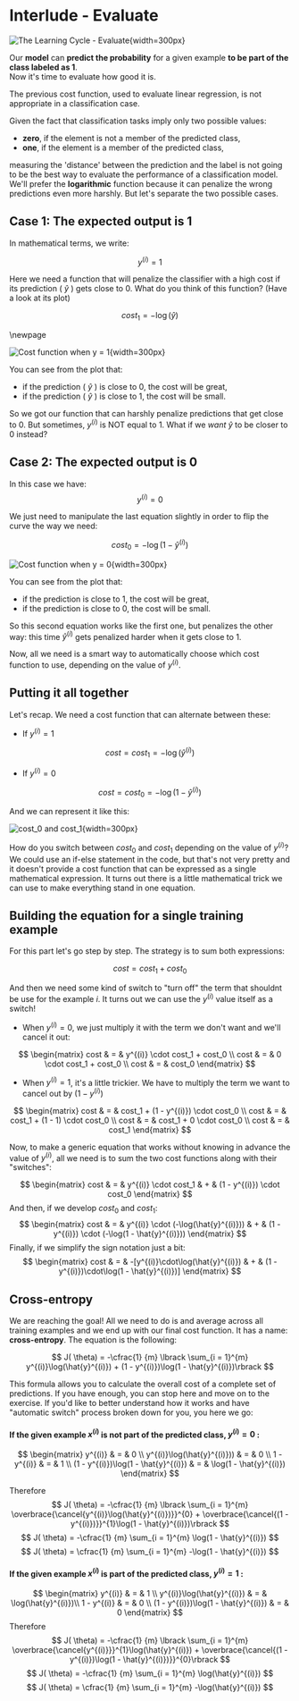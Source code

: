 # Interlude - Evaluate

![The Learning Cycle - Evaluate](../assets/Evaluate.png){width=300px}  

Our **model** can **predict the probability** for a given example **to be part of the class labeled as 1**.  
Now it's time to evaluate how good it is.  

The previous cost function, used to evaluate linear regression, is not appropriate in a classification case.  

Given the fact that classification tasks imply only two possible values:
- **zero**, if the element is not a member of the predicted class,
- **one**, if the element is a member of the predicted class, 

measuring the 'distance' between the prediction and the label is not going to be the best way to evaluate the performance of a classification  model. We'll prefer the **logarithmic** function because it can penalize the wrong predictions even more harshly. But let's separate the two possible cases.

## Case 1: The expected output is 1 

In mathematical terms, we write:

$$
y^{(i)} = 1
$$  

Here we need a function that will penalize the classifier with a high cost if its prediction ( $\hat{y}$ ) gets close to $0$. What do you think of this function? (Have a look at its plot)  

$$
cost_1 = -\log(\hat{y})
$$

\newpage

![Cost function when y = 1](../assets/-log_x.png){width=300px}  

You can see from the plot that: 
- if the prediction ( $\hat{y}$ ) is close to $0$, the cost will be great, 
- if the prediction ( $\hat{y}$ ) is close to $1$, the cost will be small.  


So we got our function that can harshly penalize predictions that get close to $0$. But sometimes, $y^{(i)}$ is NOT equal to $1$. What if we *want* $\hat{y}$ to be closer to $0$ instead?


## Case 2: The expected output is 0

In this case we have:
$$
y^{(i)} = 0
$$  

We just need to manipulate the last equation slightly in order to flip the curve the way we need:

$$
cost_0 = -\log(1 - \hat{y}^{(i)})
$$

![Cost function when y = 0](../assets/-log_1-x.png){width=300px}  

You can see from the plot that: 
- if the prediction is close to $1$, the cost will be great, 
- if the prediction is close to $0$, the cost will be small.  

So this second equation works like the first one, but penalizes the other way: this time $\hat{y}^{(i)}$ gets penalized harder when it gets close to 1.

Now, all we need is a smart way to automatically choose which cost function to use, depending on the value of $y^{(i)}$.

## Putting it all together 

Let's recap. We need a cost function that can alternate between these:

* If $y^{(i)} = 1$

$$
cost = cost_1 = -\log(\hat{y}^{(i)})
$$

* If $y^{(i)} = 0$

$$
cost = cost_0 = -\log(1- \hat{y}^{(i)})
$$

And we can represent it like this:   

![cost_0 and cost_1](../assets/log_loss.png){width=300px}  

How do you switch between $cost_0$ and $cost_1$ depending on the value of $y^{(i)}$? We could use an if-else statement in the code, but that's not very pretty and it doesn't provide a cost function that can be expressed as a single mathematical expression. It turns out there is a little mathematical trick we can use to make everything stand in one equation.

## Building the equation for a single training example
For this part let's go step by step. The strategy is to sum both expressions:

$$
cost = cost_1 + cost_0
$$

And then we need some kind of switch to "turn off" the term that shouldnt be use for the example $i$. It turns out we can use the $y^{(i)}$ value itself as a switch! 
- When $y^{(i)} = 0$, we just multiply it with the term we don't want and we'll cancel it out:

$$
\begin{matrix}
cost & = & y^{(i)} \cdot cost_1 + cost_0 \\
cost & = & 0 \cdot cost_1 + cost_0 \\
cost & = & cost_0
\end{matrix}
$$

- When $y^{(i)} = 1$, it's a little trickier. We have to multiply the term we want to cancel out by $(1 - y^{(i)})$

$$
\begin{matrix}
cost & = & cost_1 + (1 - y^{(i)}) \cdot cost_0 \\
cost & = & cost_1 + (1 - 1) \cdot cost_0 \\
cost & = & cost_1 + 0 \cdot cost_0  \\
cost & = & cost_1
\end{matrix}
$$

Now, to make a generic equation that works without knowing in advance the value of $y^{(i)}$, all we need is to sum the two cost functions along with their "switches": 

$$
\begin{matrix}
cost & = & y^{(i)} \cdot cost_1 & + & (1 - y^{(i)}) \cdot cost_0
\end{matrix}
$$
And then, if we develop $cost_0$ and $cost_1$:
$$
\begin{matrix}
cost & = & y^{(i)} \cdot (-\log(\hat{y}^{(i)})) & + & (1 - y^{(i)}) \cdot (-\log(1 - \hat{y}^{(i)}))
\end{matrix}
$$
Finally, if we simplify the sign notation just a bit:
$$
\begin{matrix}
cost & = & -[y^{(i)}\cdot\log(\hat{y}^{(i)}) & + & (1 - y^{(i)})\cdot\log(1 - \hat{y}^{(i)})]
\end{matrix}
$$


## Cross-entropy

We are reaching the goal! All we need to do is and average across all training examples and we end up with our final cost function. It has a name: **cross-entropy**. The equation is the following:  

$$
J( \theta) = -\cfrac{1} {m} \lbrack \sum_{i = 1}^{m} y^{(i)}\log(\hat{y}^{(i)}) + (1 - y^{(i)})\log(1 - \hat{y}^{(i)})\rbrack
$$

This formula allows you to calculate the overall cost of a complete set of predictions. If you have enough, you can stop here and move on to the exercise. If you'd like to better understand how it works and have "automatic switch" process broken down for you, you here we go:

#### If the given example $x^{(i)}$ is not part of the predicted class, $y^{(i)} = 0$ :  

$$
\begin{matrix}
y^{(i)} & = & 0 \\
y^{(i)}\log(\hat{y}^{(i)})) & = & 0   \\
1 - y^{(i)} & = & 1 \\
(1 - y^{(i)})\log(1 - \hat{y}^{(i)}) & = & \log(1 - \hat{y}^{(i)})
\end{matrix}
$$

Therefore 
$$
J( \theta) = -\cfrac{1} {m} \lbrack \sum_{i = 1}^{m} \overbrace{\cancel{y^{(i)}\log(\hat{y}^{(i)})}}^{0} + \overbrace{\cancel{(1 - y^{(i)})}}^{1}\log(1 - \hat{y}^{(i)})\rbrack
$$
$$
J( \theta) = -\cfrac{1} {m} \sum_{i = 1}^{m} \log(1 - \hat{y}^{(i)})
$$
$$
J( \theta) = \cfrac{1} {m} \sum_{i = 1}^{m} -\log(1 - \hat{y}^{(i)})
$$

#### If the given example $x^{(i)}$ is part of the predicted class, $y^{(i)} = 1$ :  

$$
\begin{matrix}
y^{(i)} & = & 1 \\
y^{(i)}\log(\hat{y}^{(i)}) & = & \log(\hat{y}^{(i)})\\
1 - y^{(i)} & = & 0 \\ 
(1 - y^{(i)})\log(1 - \hat{y}^{(i)}) & = & 0  
\end{matrix}
$$
Therefore 
$$
J( \theta) = -\cfrac{1} {m} \lbrack \sum_{i = 1}^{m} \overbrace{\cancel{y^{(i)}}}^{1}\log(\hat{y}^{(i)}) + \overbrace{\cancel{(1 - y^{(i)})\log(1 - \hat{y}^{(i)})}}^{0}\rbrack
$$
$$
J( \theta) = -\cfrac{1} {m} \sum_{i = 1}^{m} \log(\hat{y}^{(i)})
$$
$$
J( \theta) = \cfrac{1} {m} \sum_{i = 1}^{m} -\log(\hat{y}^{(i)})
$$
